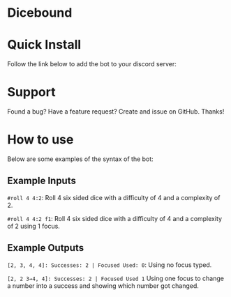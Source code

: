 # Dicebound

# Quick Install
Follow the link below to add the bot to your discord server:

# Support
Found a bug? Have a feature request? Create and issue on GitHub. Thanks! 

# How to use
Below are some examples of the syntax of the bot:
## Example Inputs

```#roll 4 4:2```: Roll 4 six sided dice with a difficulty of 4 and a complexity of 2.

```#roll 4 4:2 f1```: Roll 4 six sided dice with a difficulty of 4 and a complexity of 2 using 1 focus.

## Example Outputs

```[2, 3, 4, 4]: Successes: 2 | Focused Used: 0```: Using no focus typed.

```[2, 2 3➔4, 4]: Successes: 2 | Focused Used 1``` Using one focus to change a number into a success and showing which number got changed.
